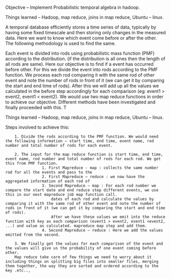 Objective – Implement Probabilistic temporal algebra in hadoop. 

Things learned – Hadoop, map reduce, joins in map reduce, Ubuntu – linux. 

A temporal database efficiently stores a time series of data, typically by having some fixed timescale and then storing only changes in the measured data. Here we want to know which event come before or after the other. The following methodology is used to find the same.

Each event is divided into rods using probabilistic mass function (PMF) according to the distribution. (if the distribution is all ones then the length of all rods are same). Here our objective is to find if a event has occurred before other. For this we divide the event into rods according to the PMF function. We process each rod comparing it with the same rod of other event and note the number of rods in front of it (we can get it by comparing the start and end time of rods). After this we will add up all the values we calculated in the before step accordingly for each comparison (eg: event1 > event2, event1 < event2). We would use two map reduce functions in order to achieve our objective. Different methods have been investigated and finally proceeded with this. T

Things learned – Hadoop, map reduce, joins in map reduce, Ubuntu – linux. 

Steps involved to achieve this: 

		1. Divide the rods according to the PMF function. We would need the following information – start time, end time, event name, rod number and total number of rods for each event. 
			
		2. The input for the map reduce function is start time, end time, event name, rod number and total number of rods for each rod. We get this from PMF function. 
					1. First Mapreduce - map : collects the same number rod for all the events and pass to the 
					2. First Mapreduce – reduce : we now have the aggregated information of each rod of 
					3. Second Mapreduce – map : For each rod number we compare the start date and end reduce step different events, we use this in our next mapreduce job map function call.
					    dates of each rod and calculate the values by comparing it with the same rod of other event and note the number of rods in front of it (we can get it by comparing the start and end time of rods). 
				        After we have these values we emit into the reduce function with key as each comparison (event1 > event2, event1 <event2, ...) and value as calculated. mapreduce map step and add them. 
					4. Second Mapreduce – reduce : Here we add the values emitted from the second.
					
		3. We finally get the values for each comparison of the event and the values will give us the probability of one event coming before other. 
		Map reduce take care of few things we need to worry about it including things on splitting big files into smaller files, merging them together, the way they are sorted and ordered according to the key .etc..,
